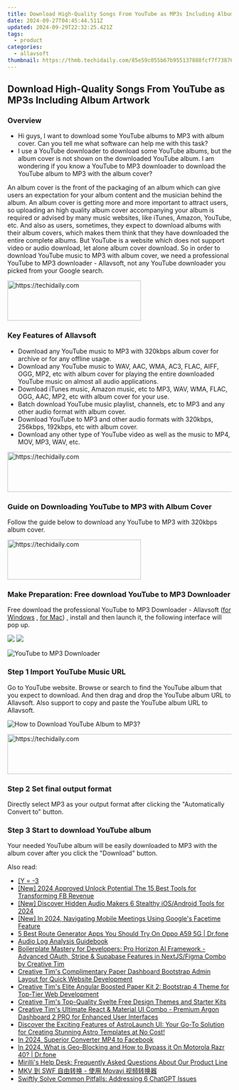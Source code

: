 ```yaml
---
title: Download High-Quality Songs From YouTube as MP3s Including Album Artwork
date: 2024-09-27T04:45:44.511Z
updated: 2024-09-29T22:32:25.421Z
tags:
  - product
categories:
  - allavsoft
thumbnail: https://thmb.techidaily.com/85e59c055b67b955137888fcf7f73876f5aa865452b0b880700bbba9d50ba851.jpg
---
```


## Download High-Quality Songs From YouTube as MP3s Including Album Artwork

### Overview

* Hi guys, I want to download some YouTube albums to MP3 with album cover. Can you tell me what software can help me with this task?
* I use a YouTube downloader to download some YouTube albums, but the album cover is not shown on the downloaded YouTube album. I am wondering if you know a YouTube to MP3 downloader to download the YouTube album to MP3 with the album cover?

An album cover is the front of the packaging of an album which can give users an expectation for your album content and the musician behind the album. An album cover is getting more and more important to attract users, so uploading an high quality album cover accompanying your album is required or advised by many music websites, like iTunes, Amazon, YouTube, etc. And also as users, sometimes, they expect to download albums with their album covers, which makes them think that they have downloaded the entire complete albums. But YouTube is a website which does not support video or audio download, let alone album cover download. So in order to download YouTube music to MP3 with album cover, we need a professional YouTube to MP3 downloader - Allavsoft, not any YouTube downloader you picked from your Google search.

<!-- affiliate ads begin -->
<a href="https://aligracehair.sjv.io/c/5597632/2016129/19272" target="_top" id="2016129">
  <img src="//a.impactradius-go.com/display-ad/19272-2016129" border="0" alt="https://techidaily.com" width="300" height="90"/>
</a>
<img height="0" width="0" src="https://aligracehair.sjv.io/i/5597632/2016129/19272" style="position:absolute;visibility:hidden;" border="0" />
<!-- affiliate ads end -->

### Key Features of Allavsoft

* Download any YouTube music to MP3 with 320kbps album cover for archive or for any offline usage.
* Download any YouTube music to WAV, AAC, WMA, AC3, FLAC, AIFF, OGG, MP2, etc with album cover for playing the entire downloaded YouTube music on almost all audio applications.
* Download iTunes music, Amazon music, etc to MP3, WAV, WMA, FLAC, OGG, AAC, MP2, etc with album cover for your use.
* Batch download YouTube music playlist, channels, etc to MP3 and any other audio format with album cover.
* Download YouTube to MP3 and other audio formats with 320kbps, 256kbps, 192kbps, etc with album cover.
* Download any other type of YouTube video as well as the music to MP4, MOV, MP3, WAV, etc.

<!-- affiliate ads begin -->
<a href="https://appsumo.8odi.net/c/5597632/2151869/7443" target="_top" id="2151869">
  <img src="//a.impactradius-go.com/display-ad/7443-2151869" border="0" alt="https://techidaily.com" width="728" height="90"/>
</a>
<img height="0" width="0" src="https://appsumo.8odi.net/i/5597632/2151869/7443" style="position:absolute;visibility:hidden;" border="0" />
<!-- affiliate ads end -->

### Guide on Downloading YouTube to MP3 with Album Cover

Follow the guide below to download any YouTube to MP3 with 320kbps album cover.

<!-- affiliate ads begin -->
<a href="https://malaysia-healthcare-travel-council.pxf.io/c/5597632/1557742/17382" target="_top" id="1557742">
  <img src="//a.impactradius-go.com/display-ad/17382-1557742" border="0" alt="https://techidaily.com" width="300" height="90"/>
</a>
<img height="0" width="0" src="https://malaysia-healthcare-travel-council.pxf.io/i/5597632/1557742/17382" style="position:absolute;visibility:hidden;" border="0" />
<!-- affiliate ads end -->

### Make Preparation: Free download YouTube to MP3 Downloader

Free download the professional YouTube to MP3 Downloader - Allavsoft ([for Windows](https://tools.techidaily.com/allavsoft/products/) , [for Mac](https://tools.techidaily.com/allavsoft/products/)) , install and then launch it, the following interface will pop up.

[![](https://www.allavsoft.com/how-to/../images/how-to/free-download-win.jpg)](https://tools.techidaily.com/allavsoft/products/) [![](https://www.allavsoft.com/how-to/../images/how-to/free-download-mac.jpg)](https://tools.techidaily.com/allavsoft/products/)

![YouTube to MP3 Downloader](https://www.allavsoft.com/how-to/../images/allavsoft/screen-shot-600.jpg)

### Step 1 Import YouTube Music URL

Go to YouTube website. Browse or search to find the YouTube album that you expect to download. And then drag and drop the YouTube album URL to Allavsoft. Also support to copy and paste the YouTube album URL to Allavsoft.

![How to Download YouTube Album to MP3?](https://www.allavsoft.com/how-to/../images/how-to/download-rtmp-video/download-rtmp-video.jpg)

<!-- affiliate ads begin -->
<a href="https://appsumo.8odi.net/c/5597632/2151858/7443" target="_top" id="2151858">
  <img src="//a.impactradius-go.com/display-ad/7443-2151858" border="0" alt="https://techidaily.com" width="600" height="90"/>
</a>
<img height="0" width="0" src="https://appsumo.8odi.net/i/5597632/2151858/7443" style="position:absolute;visibility:hidden;" border="0" />
<!-- affiliate ads end -->

### Step 2 Set final output format

Directly select MP3 as your output format after clicking the "Automatically Convert to" button.

### Step 3 Start to download YouTube album

Your needed YouTube album will be easily downloaded to MP3 with the album cover after you click the "Download" button.

<ins class="adsbygoogle"
     style="display:block"
     data-ad-format="autorelaxed"
     data-ad-client="ca-pub-7571918770474297"
     data-ad-slot="1223367746"></ins>

<ins class="adsbygoogle"
     style="display:block"
     data-ad-client="ca-pub-7571918770474297"
     data-ad-slot="8358498916"
     data-ad-format="auto"
     data-full-width-responsive="true"></ins>

<span class="atpl-alsoreadstyle">Also read:</span>
<div><ul>
<li><a href="https://fox-making.techidaily.com/1726792607057-y-3/"><u> [Y = -3 </u></a></li>
<li><a href="https://facebook-video-content.techidaily.com/new-2024-approved-unlock-potential-the-15-best-tools-for-transforming-fb-revenue/"><u>[New] 2024 Approved Unlock Potential The 15 Best Tools for Transforming FB Revenue</u></a></li>
<li><a href="https://screen-sharing-recording.techidaily.com/new-discover-hidden-audio-makers-6-stealthy-iosandroid-tools-for-2024/"><u>[New] Discover Hidden Audio Makers 6 Stealthy iOS/Android Tools for 2024</u></a></li>
<li><a href="https://digital-screen-recording.techidaily.com/new-in-2024-navigating-mobile-meetings-using-googles-facetime-feature/"><u>[New] In 2024, Navigating Mobile Meetings Using Google's Facetime Feature</u></a></li>
<li><a href="https://location-fake.techidaily.com/5-best-route-generator-apps-you-should-try-on-oppo-a59-5g-drfone-by-drfone-virtual-android/"><u>5 Best Route Generator Apps You Should Try On Oppo A59 5G | Dr.fone</u></a></li>
<li><a href="https://visual-screen-recording.techidaily.com/audio-log-analysis-guidebook/"><u>Audio Log Analysis Guidebook</u></a></li>
<li><a href="https://fox-making.techidaily.com/boilerplate-mastery-for-developers-pro-horizon-ai-framework-advanced-oauth-stripe-and-supabase-features-in-nextjsfigma-combo-by-creative-tim/"><u>Boilerplate Mastery for Developers: Pro Horizon AI Framework - Advanced OAuth, Stripe & Supabase Features in NextJS/Figma Combo by Creative Tim</u></a></li>
<li><a href="https://fox-making.techidaily.com/creative-tims-complimentary-paper-dashboard-bootstrap-admin-layout-for-quick-website-development/"><u>Creative Tim's Complimentary Paper Dashboard Bootstrap Admin Layout for Quick Website Development</u></a></li>
<li><a href="https://fox-making.techidaily.com/creative-tims-elite-angular-boosted-paper-kit-2-bootstrap-4-theme-for-top-tier-web-development/"><u>Creative Tim's Elite Angular Boosted Paper Kit 2: Bootstrap 4 Theme for Top-Tier Web Development</u></a></li>
<li><a href="https://fox-making.techidaily.com/creative-tims-top-quality-svelte-free-design-themes-and-starter-kits/"><u>Creative Tim's Top-Quality Svelte Free Design Themes and Starter Kits</u></a></li>
<li><a href="https://fox-making.techidaily.com/creative-tims-ultimate-react-and-material-ui-combo-premium-argon-dashboard-2-pro-for-enhanced-user-interfaces/"><u>Creative Tim's Ultimate React & Material UI Combo - Premium Argon Dashboard 2 PRO for Enhanced User Interfaces</u></a></li>
<li><a href="https://fox-making.techidaily.com/discover-the-exciting-features-of-astrolaunch-ui-your-go-to-solution-for-creating-stunning-astro-templates-at-no-cost/"><u>Discover the Exciting Features of AstroLaunch UI: Your Go-To Solution for Creating Stunning Astro Templates at No Cost!</u></a></li>
<li><a href="https://facebook-video-files.techidaily.com/in-2024-superior-converter-mp4-to-facebook/"><u>In 2024, Superior Converter MP4 to Facebook</u></a></li>
<li><a href="https://phone-solutions.techidaily.com/in-2024-what-is-geo-blocking-and-how-to-bypass-it-on-motorola-razr-40-drfone-by-drfone-virtual-android/"><u>In 2024, What is Geo-Blocking and How to Bypass it On Motorola Razr 40? | Dr.fone</u></a></li>
<li><a href="https://fox-making.techidaily.com/mirillis-help-desk-frequently-asked-questions-about-our-product-line/"><u>Mirilli's Help Desk: Frequently Asked Questions About Our Product Line</u></a></li>
<li><a href="https://tech-recovery.techidaily.com/mkv-swf-movavi/"><u>MKV 到 SWF 自由转换 - 使用 Movavi 视频转换器</u></a></li>
<li><a href="https://tech-savvy.techidaily.com/swiftly-solve-common-pitfalls-addressing-6-chatgpt-issues/"><u>Swiftly Solve Common Pitfalls: Addressing 6 ChatGPT Issues</u></a></li>
</ul></div>

